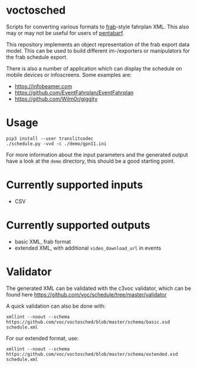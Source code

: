 # voctosched
Scripts for converting various formats to [frab](https://github.com/frab/frab)-style fahrplan XML.
This also may or may not be useful for users of [pentabarf](https://github.com/nevs/pentabarf).

This repository implements an object representation of the frab export data model.
This can be used to build different im-/exporters or manipulators for the frab schedule export.

There is also a number of application which can display the schedule on mobile devices or infoscreens.
Some examples are:

* https://infobeamer.com
* https://github.com/EventFahrplan/EventFahrplan
* https://github.com/Wilm0r/giggity

# Usage
```
pip3 install --user translitcodec
./schedule.py -vvd -c ./demo/gpn11.ini
```
For more information about the input parameters and the generated output
have a look at the `demo` directory, this should be a good starting point.

# Currently supported inputs
* CSV

# Currently supported outputs
* basic XML, frab format
* extended XML, with additional `video_download_url` in events

# Validator
The generated XML can be validated with the c3voc validator, which can be found here https://github.com/voc/schedule/tree/master/validator

A quick validation can also be done with:

```
xmllint --noout --schema https://github.com/voc/voctosched/blob/master/schema/basic.xsd schedule.xml
```

For our extended format, use:

```
xmllint --noout --schema https://github.com/voc/voctosched/blob/master/schema/extended.xsd schedule.xml
```
